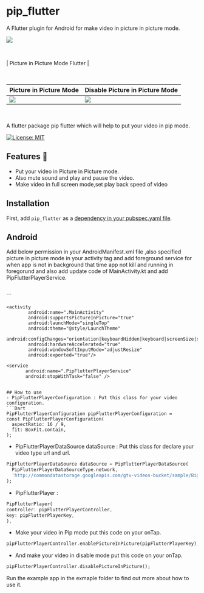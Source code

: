 # pip_flutter

A Flutter plugin for Android for make video in picture in picture mode.

![](https://github.com/kesmitopiwala/pip_flutter/blob/master/assets/pictureinpicturevideo.gif)

<br>

| Picture in Picture Mode Flutter                                                                                                                                                                                           |
<br>

<br>

| Picture in Picture Mode                                                                                    | Disable Picture in Picture Mode                                                                                      |
| -------------------------------------------------------------------------------------------- | ----------------------------------------------------------------------------------------------- |
| ![](https://github.com/kesmitopiwala/pip_flutter/blob/master/assets/pipmode.png) | ![](https://github.com/kesmitopiwala/pip_flutter/blob/master/assets/disablepipmode.png) |

<br>


A flutter package pip flutter which will help to put your video in pip mode.

[![License: MIT](https://img.shields.io/badge/License-MIT-green.svg)](https://opensource.org/licenses/MIT) 

## Features 💚

- Put your video in Picture in Picture mode.
- Also mute sound and play and pause the video.
- Make video in full screen mode,set play back speed of video

## Installation

First, add `pip_flutter` as a [dependency in your pubspec.yaml file](https://flutter.dev/using-packages/).

##  Android

Add below permission in your AndroidManifest.xml file ,also specified picture in picture mode in your activity tag and add foreground service for when 
app is not in background that time app not kill and running in foregorund and also add update code of MainActivity.kt and add PipFlutterPlayerService.

<br>
``` 
    <uses-permission android:name="android.permission.INTERNET"/>
    <uses-permission android:name="android.permission.FOREGROUND_SERVICE" />
    
    <activity
            android:name=".MainActivity"
            android:supportsPictureInPicture="true"
            android:launchMode="singleTop"
            android:theme="@style/LaunchTheme"
            android:configChanges="orientation|keyboardHidden|keyboard|screenSize|smallestScreenSize|locale|layoutDirection|fontScale|screenLayout|density|uiMode"
            android:hardwareAccelerated="true"
            android:windowSoftInputMode="adjustResize"
            android:exported="true"/>
            
    <service
           android:name=".PipFlutterPlayerService"
           android:stopWithTask="false" />
```

## How to use
- PipFlutterPlayerConfiguration : Put this class for your video configuration.
```Dart
PipFlutterPlayerConfiguration pipFlutterPlayerConfiguration =
const PipFlutterPlayerConfiguration(
  aspectRatio: 16 / 9,
  fit: BoxFit.contain,
);
```

- PipFlutterPlayerDataSource dataSource : Put this class for declare your video type url
and url.
```Dart
PipFlutterPlayerDataSource dataSource = PipFlutterPlayerDataSource(
  PipFlutterPlayerDataSourceType.network,
  'http://commondatastorage.googleapis.com/gtv-videos-bucket/sample/BigBuckBunny.mp4',
);
```
- PipFlutterPlayer : 
```Dart
PipFlutterPlayer(
controller: pipFlutterPlayerController,
key: pipFlutterPlayerKey,
),
```

- Make your video in Pip mode put this code on your onTap.
```Dart
pipFlutterPlayerController.enablePictureInPicture(pipFlutterPlayerKey);
```

- And make your video in disable mode put this code on your onTap.
```Dart
pipFlutterPlayerController.disablePictureInPicture();
```

Run the example app in the exmaple folder to find out more about how to use it.





